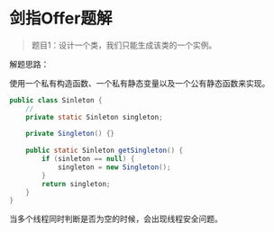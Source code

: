 # 剑指Offer题解

> 题目1：设计一个类，我们只能生成该类的一个实例。

解题思路：

使用一个私有构造函数、一个私有静态变量以及一个公有静态函数来实现。

```java
public class Sinleton {
    // 
    private static Sinleton singleton;
    
    private Singleton() {}
    
    public static Sinleton getSingleton() {
        if (sinleton == null) {
            singleton = new Singleton();
        }
        return singleton;
    }
}
```

当多个线程同时判断是否为空的时候，会出现线程安全问题。





